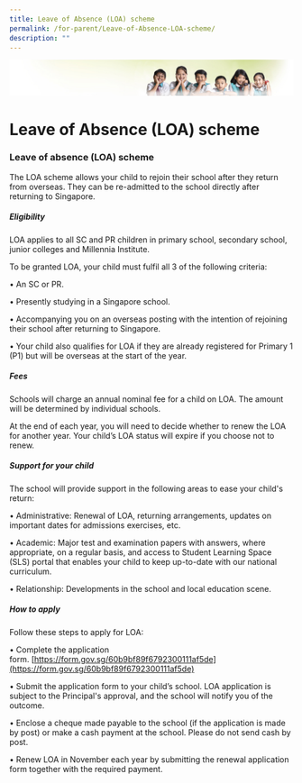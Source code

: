 ```yaml
---
title: Leave of Absence (LOA) scheme
permalink: /for-parent/Leave-of-Absence-LOA-scheme/
description: ""
---
```

![](/images/Banner.jpg)

Leave of Absence (LOA) scheme
=============================

### **Leave of absence (LOA) scheme**

  

The LOA scheme allows your child to rejoin their school after they return from overseas. They can be re-admitted to the school directly after returning to Singapore.

  

##### **Eligibility**

  

LOA applies to all SC and PR children in primary school, secondary school, junior colleges and Millennia Institute.

To be granted LOA, your child must fulfil all 3 of the following criteria:

  

• An SC or PR.

• Presently studying in a Singapore school.

• Accompanying you on an overseas posting with the intention of rejoining their school after returning to Singapore.

• Your child also qualifies for LOA if they are already registered for Primary 1 (P1) but will be overseas at the start of the year.

  

##### **Fees**

  
Schools will charge an annual nominal fee for a child on LOA. The amount will be determined by individual schools.

At the end of each year, you will need to decide whether to renew the LOA for another year. Your child’s LOA status will expire if you choose not to renew.

  

##### **Support for your child**

  

The school will provide support in the following areas to ease your child's return:

  

• Administrative: Renewal of LOA, returning arrangements, updates on important dates for admissions exercises, etc.

• Academic: Major test and examination papers with answers, where appropriate, on a regular basis, and access to Student Learning Space (SLS) portal that enables your child to keep up-to-date with our national curriculum.

• Relationship: Developments in the school and local education scene.

  

##### **How to apply**

  

Follow these steps to apply for LOA:

  

• Complete the application form. [https://form.gov.sg/60b9bf89f6792300111af5de](https://form.gov.sg/60b9bf89f6792300111af5de)

• Submit the application form to your child’s school. LOA application is subject to the Principal's approval, and the school will notify you of the outcome.

• Enclose a cheque made payable to the school (if the application is made by post) or make a cash payment at the school. Please do not send cash by post.

• Renew LOA in November each year by submitting the renewal application form together with the required payment.